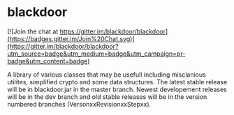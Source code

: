 blackdoor
=========

[![Join the chat at https://gitter.im/blackdoor/blackdoor](https://badges.gitter.im/Join%20Chat.svg)](https://gitter.im/blackdoor/blackdoor?utm_source=badge&utm_medium=badge&utm_campaign=pr-badge&utm_content=badge)

A library of various classes that may be usefull including misclanious utilites, simplified crypto and some data structures.
The latest stable release will be in blackdoor.jar in the master branch. 
Newest developement releases will be in the dev branch and old stable releases will be in the version numbered branches (VersonxxRevisionxxStepxx).
